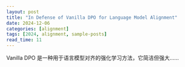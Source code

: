 ```yaml
---
layout: post
title: "In Defense of Vanilla DPO for Language Model Alignment"
date: 2024-12-06
categories: [alignment]
tags: [2024, alignment, sample-posts]
read_time: 11
---
```


Vanilla DPO 是一种用于语言模型对齐的强化学习方法，它简洁但强大……
